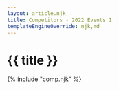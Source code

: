 ```yaml
---
layout: article.njk
title: Competitors - 2022 Events 1
templateEngineOverride: njk,md
---
```

<h1>{{ title }}</h1>

{% include "comp.njk" %}



			